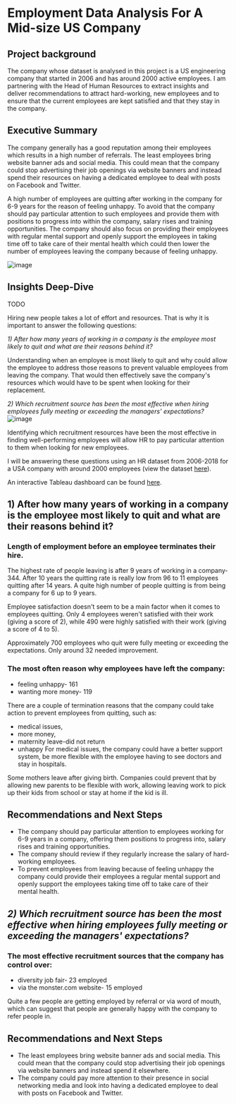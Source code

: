 # Employment Data Analysis For A Mid-size US Company 
## Project background
The company whose dataset is analysed in this project is a US engineering company that started in 2006 and has around 2000 active employees. I am partnering with the Head of Human Resources to extract insights and deliver recommendations to attract hard-working, new employees and to ensure that the current employees are kept satisfied and that they stay in the company.

## Executive Summary 
The company generally has a good reputation among their employees which results in a high number of referrals. The least employees bring website banner ads and social media. This could mean that the company could stop advertising their job openings via website banners and instead spend their resources on having a dedicated employee to deal with posts on Facebook and Twitter.

A high number of employees are quitting  after working in the company for 6-9 years for the reason of feeling unhappy. To avoid that the company should pay particular attention to such employees and provide them with positions to progress into within the company, salary rises and training opportunities. The company should also focus on providing their employees with regular mental support and openly support the employees in taking time off to take care of their mental health which could then lower the number of employees leaving the company because of feeling unhappy.

![image]("C:\Users\ejkal\OneDrive\Documents\folders_CreatedByMe\learningMaterialsAndPlans\data_learning\data_PortfolioProjects\HR_dataAnalysis\HR_dataset_tablesOverview.png")

## Insights Deep-Dive
TODO

Hiring new people takes a lot of effort and resources. That is why it is important to answer the following questions:

*1) After how many years of working in a company is the employee most likely to quit and what are their reasons behind it?*
   
   Understanding when an employee is most likely to quit and why could allow the employee to address those reasons to prevent valuable employees from leaving the company. That would then effectively save the company's resources which would have to be spent when looking for their replacement.

*2) Which recruitment source has been the most effective when hiring employees fully meeting or exceeding the managers' expectations?* 
![image](https://github.com/user-attachments/assets/835aa176-d16d-42e6-b2be-fcc186d039ba)

   Identifying which recruitment resources have been the most effective in finding well-performing employees will allow HR to pay particular attention to them when looking for new employees.

I will be answering these questions using an HR dataset from 2006-2018 for a USA company with around 2000 employees (view the dataset [here](https://www.kaggle.com/datasets/davidepolizzi/hr-data-set-based-on-human-resources-data-set)).

An interactive Tableau dashboard can be found [here](TODO).


## 1) After how many years of working in a company is the employee most likely to quit and what are their reasons behind it?

### Length of employment before an employee terminates their hire.
The highest rate of people leaving is after 9 years of working in a company- 344.
After 10 years the quitting rate is really low from 96 to 11 employees quitting after 14 years.
A quite high number of people quitting is from being a company for 6 up to 9 years. 

Employee satisfaction doesn't seem to be a main factor when it comes to employees quitting. 
Only 4 employees weren't satisfied with their work (giving a score of 2), while 490 
were highly satisfied with their work (giving a score of 4 to 5).

Approximately 700 employees who quit were fully meeting or exceeding the expectations. 
Only around 32 needed improvement.

### The most often reason why employees have left the company:
- feeling unhappy- 161
- wanting more money- 119

There are a couple of termination reasons that the company could take action to prevent employees from quitting, 
such as:
- medical issues, 
- more money, 
- maternity leave-did not return
- unhappy
For medical issues, the company could have a better support system, be more flexible with the employee 
having to see doctors and stay in hospitals.

Some mothers leave after giving birth. Companies could prevent that by allowing new parents to be 
flexible with work, allowing leaving work to pick up their kids from school or stay at home if the kid is ill.

## Recommendations and Next Steps
- The company should pay particular attention to employees working for 6-9 years in a company,
offering them positions to progress into, salary rises and training opportunities.
- The company should review if they regularly increase the salary of hard-working employees.
- To prevent employees from leaving because of feeling unhappy the company could provide their employees
a regular mental support and openly support the employees taking time off to take care of their mental health.

## *2) Which recruitment source has been the most effective when hiring employees fully meeting or exceeding the managers' expectations?*
### The most effective recruitment sources that the company has control over:
- diversity job fair- 23 employed
- via the monster.com website- 15 employed
  
Quite a few people are getting employed by referral or via word of mouth, which can suggest
that people are generally happy with the company to refer people in.



## Recommendations and Next Steps
- The least employees bring website banner ads and social media. This could mean that the company could stop advertising their job openings via website banners and instead spend it elsewhere.
- The company could pay more attention to their presence in social networking media and look into having a dedicated employee to deal with posts on Facebook and Twitter.






  



